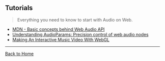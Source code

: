 ## Tutorials
> Everything you need to know to start with Audio on Web.

* [MDN - Basic concepts behind Web Audio API](https://developer.mozilla.org/en-US/docs/Web/API/Web_Audio_API/Basic_concepts_behind_Web_Audio_API)
* [Understanding AudioParams: Precision control of web audio nodes](http://www.soundesign.info/2016/02/07/understanding-audioparams-precision-control-web-audio-nodes/)
* [Making An Interactive Music Video With WebGL](https://medium.com/@superhighfives/making-a-music-video-f60757ceb4cf#.j72rbcxgk)


---
[Back to Home](https://github.com/willianjusten/awesome-audio-visualization#awesome-audio-visualization)
